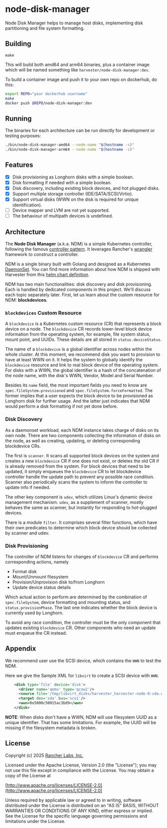 node-disk-manager
========

Node Disk Manager helps to manage host disks, implementing disk partitioning and file system formatting.

## Building

`make`

This will build both amd64 and arm64 binaries, plus a container image
which will be named something like `harvester/node-disk-manager:dev`.

To build a container image and push it to your own repo on dockerhub, do this:

```sh
export REPO="your dockerhub username"
make
docker push $REPO/node-disk-manager:dev
```

## Running

The binaries for each architecture can be run directly for development or testing purposes:

```sh
./bin/node-disk-manager-amd64 --node-name "$(hostname -s)"
./bin/node-disk-manager-arm64 --node-name "$(hostname -s)"
```

## Features

- [x] Disk provisioning as Longhorn disks with a simple boolean.
- [x] Disk formatting if needed with a simple boolean.
- [x] Disk discovery, including existing block devices, and hot plugged disks.
- [x] Support multiple storage controller (IDE/SATA/SCSI/Virtio).
- [x] Support virtual disks (WWN on the disk is required for unique identification).
- [ ] Device mapper and LVM are not yet supported.
- [ ] The behaviour of multipath devices is undefined.

## Architecture

The **Node Disk Manager** (a.k.a. NDM) is a simple Kubernetes controller,
following the famous [controller pattern]. It leverages Rancher's [wrangler]
framework to construct a controller.

NDM is a single binary built with Golang and designed as a Kubernetes [DaemonSet].
You can find more information about how NDM is shipped with Harvester from this
[helm chart definition].

NDM has two main functionalities: disk discovery and disk provisioning. Each
is handled by dedicated components in this project. We'll discuss each topic
separately later. First, let us learn about the custom resource for NDM:
**blockdevices**.

### `blockdevices` Custom Resource

A `blockdevice` is a Kubernetes custom resource (CR) that represents a 
block device on a node. The `blockdevice` CR records lower-level block device
information from the operating system, for example, file system status, mount
point, and UUIDs. These details are all stored in `status.deviceStatus`.

The name of a `blockdevice` is a global identifier across nodes within the
whole cluster. At this moment, we recommend disk you want to provision to have
at least WWN on it. It helps the system to globally identify the `blockdevice`
resource and link to real block device of the operating system. For disks with
a WWN, the global identifier is a hash of the concatenation of the node name,
with the disk's WWN, Vendor, Model and Serial Number.

Besides its `name` field, the most important fields you need to know are
`spec.fileSystem.provisioned` and `spec.fileSystem.forceFormatted`. The former
implies that a user expects the block device to be provisioned as Longhorn disk
for further usage. And the latter just indicates that NDM would perform a disk
formatting if not yet done before.

### Disk Discovery

As a daemonset workload, each NDM instance takes charge of disks on its own node.
There are two components collecting the information of disks on the node, as
well as creating, updating, or deleting corresponding blockdevice CRs.

The first is `scanner`. It scans all supported block devices on the system and
creates a new `blockdevice` CR if one does not exist, or deletes the old CR if
is already removed from the system. For block devices that need to be updated, it
simply enqueues the `blockdevice` CR to let blockdevice controller handle the
update path to prevent any possible race condition. Scanner also periodically
scans the system to inform the controller to update info if needed.

The other key component is `udev`, which utilizes Linux's dynamic device 
management mechanism. `udev`, as a supplement of scanner, mostly behaves the same
as scanner, but instantly for responding to hot-plugged devices.

There is a module `filter`. It comprises several filter functions, which
have their own predicates to determine which block device should be collected by
scanner and udev.

### Disk Provisioning

The controller of NDM listens for changes of `blockdevice` CR and performs
corresponding actions, namely

- Format disk
- Mount/Unmount filesystem
- Provision/Unprovision disk to/from Longhorn
- Update device status details

Which actual action to perform are determined by the combination of
`spec.fileSystem`, device formatting and mounting status, and
`status.provisionPhase`. The last one indicates whether the block device is 
currently used by Longhorn.

To avoid any race condition, the controller must be the only component that 
updates existing `blockdevice` CR. Other components who need an update must 
enqueue the CR instead.

[controller pattern]: https://kubernetes.io/docs/concepts/architecture/controller/#controller-pattern
[wrangler]: https://github.com/rancher/wrangler/
[DaemonSet]: https://kubernetes.io/docs/concepts/workloads/controllers/daemonset/
[helm chart definition]: https://github.com/harvester/charts/tree/master/charts/harvester-node-disk-manager

## Appendix
We recommend user use the SCSI device, which contains the `WWN` to test the NDM.

Here we give the Sample XML for `libvirt` to create a SCSI device with `WWN`.

``` xml
    <disk type='file' device='disk'>
      <driver name='qemu' type='qcow2'/>
      <source file='/tmp/libvirt_disks/harvester_harvester-node-0-sda.qcow2'/>
      <target dev='sda' bus='scsi'/>
      <wwn>0x5000c50015ac3bd9</wwn>
    </disk>
```

**NOTE**: When disks don't have a WWN, NDM will use filesystem UUID as a unique identifier.
That has some limitations. For example, the UUID will be missing if the filesystem metadata is broken.

## License
Copyright (c) 2025 [Rancher Labs, Inc.](http://rancher.com)

Licensed under the Apache License, Version 2.0 (the "License");
you may not use this file except in compliance with the License.
You may obtain a copy of the License at

[http://www.apache.org/licenses/LICENSE-2.0](http://www.apache.org/licenses/LICENSE-2.0)

Unless required by applicable law or agreed to in writing, software
distributed under the License is distributed on an "AS IS" BASIS,
WITHOUT WARRANTIES OR CONDITIONS OF ANY KIND, either express or implied.
See the License for the specific language governing permissions and
limitations under the License.
